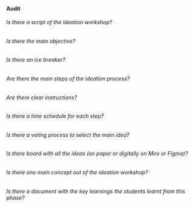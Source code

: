 #### Audit

###### Is there a script of the ideation workshop?
###### Is there the main objective?
###### Is there an ice breaker?
###### Are there the main steps of the ideation process?
###### Are there clear instructions?
###### Is there a time schedule for each step?
###### Is there a voting process to select the main idea?
###### Is there board with all the ideas (on paper or digitally on Miro or Figma)?
###### Is there one main concept out of the ideation workshop?
###### Is there a document with the key learnings the students learnt from this phase?